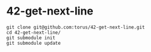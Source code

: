 # 42-get-next-line

```
git clone git@github.com:torus/42-get-next-line.git
cd 42-get-next-line/
git submodule init
git submodule update
```
